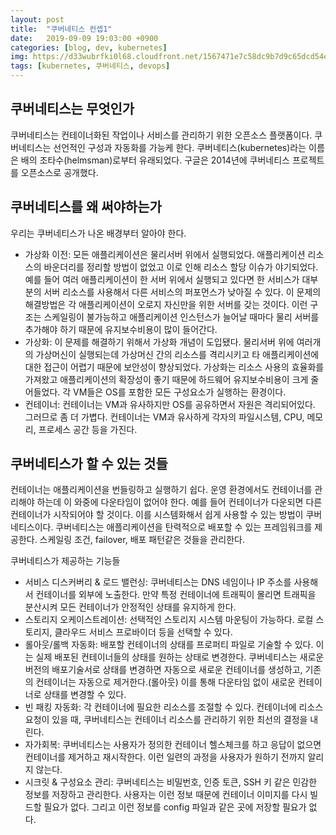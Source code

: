 ```yaml
---
layout: post
title:  "쿠버네티스 컨셉1"
date:   2019-09-09 19:03:00 +0900
categories: [blog, dev, kubernetes]
img: https://d33wubrfki0l68.cloudfront.net/1567471e7c58dc9b7d9c65dcd54e60cbf5870daa/da576/_common-resources/images/flower.png
tags: [kubernetes, 쿠버네티스, devops]
---
```


## 쿠버네티스는 무엇인가

쿠버네티스는 컨테이너화된 작업이나 서비스를 관리하기 위한 오픈소스 플랫폼이다. 쿠버네티스는 선언적인 구성과 자동화를 가능케 한다. 쿠버네티스(kubernetes)라는 이름은 배의 조타수(helmsman)로부터 유래되었다. 구글은 2014년에 쿠버네티스 프로젝트를 오픈소스로 공개했다.

## 쿠버네티스를 왜 써야하는가

우리는 쿠버네티스가 나온 배경부터 알아야 한다.

* 가상화 이전: 모든 애플리케이션은 물리서버 위에서 실행되었다. 애플리케이션 리소스의 바운더리를 정리할 방법이 없었고 이로 인해 리소스 할당 이슈가 야기되었다. 예를 들어 여러 애플리케이션이 한 서버 위에서 실행되고 있다면 한 서비스가 대부분의 서버 리소스를 사용해서 다른 서비스의 퍼포먼스가 낮아질 수 있다. 이 문제의 해결방법은 각 애플리케이션이 오로지 자신만을 위한 서버를 갖는 것이다. 이런 구조는 스케일링이 불가능하고 애플리케이션 인스턴스가 늘어날 때마다 물리 서버를 추가해야 하기 때문에 유지보수비용이 많이 들어간다.
* 가상화: 이 문제를 해결하기 위해서 가상화 개념이 도입됐다. 물리서버 위에 여러개의 가상머신이 실행되는데 가상머신 간의 리소스를 격리시키고 타 애플리케이션에 대한 접근이 어렵기 때문에 보안성이 향상되었다.  가상화는 리소스 사용의 효율화를 가져왔고 애플리케이션의 확장성이 좋기 때문에 하드웨어 유지보수비용이 크게 줄어들었다. 각 VM들은 OS를 포함한 모든 구성요소가 실행하는 환경이다.
* 컨테이너: 컨테이너는 VM과 유사하지만 OS를 공유하면서 자원은 격리되어있다. 그러므로 좀 더 가볍다. 컨테이너는 VM과 유사하게 각자의 파일시스템, CPU, 메모리, 프로세스 공간 등을 가진다. 

## 쿠버네티스가 할 수 있는 것들

컨테이너는 애플리케이션을 번들링하고 실행하기 쉽다. 운영 환경에서도 컨테이너를 관리해야 하는데 이 와중에 다운타임이 없어야 한다. 예를 들어 컨테이너가 다운되면 다른 컨테이너가 시작되어야 할 것이다. 이를 시스템화해서 쉽게 사용할 수 있는 방법이 쿠버네티스이다. 쿠버네티스는 애플리케이션을 탄력적으로 배포할 수 있는 프레임워크를 제공한다. 스케일링 조건, failover, 배포 패턴같은 것들을 관리한다. 

쿠버네티스가 제공하는 기능들

* 서비스 디스커버리 & 로드 밸런싱: 쿠버네티스는 DNS 네임이나 IP 주소를 사용해서 컨테이너를 외부에 노출한다. 만약 특정 컨테이너에 트래픽이 몰리면 트래픽을 분산시켜 모든 컨테이너가 안정적인 상태를 유지하게 한다.
* 스토리지 오케이스트레이션: 선택적인 스토리지 시스템 마운팅이 가능하다. 로컬 스토리지, 클라우드 서비스 프로바이더 등을 선택할 수 있다.
* 롤아웃/롤백 자동화: 배포할 컨테이너의 상태를 프로퍼티 파일로 기술할 수 있다. 이는 실제 배포된 컨테이너들의 상태를 원하는 상태로 변경한다. 쿠버네티스는 새로운 버전의 배포기술서로 상태를 변경하면 자동으로 새로운 컨테이너를 생성하고, 기존의 컨테이너는 자동으로 제거한다.(롤아웃) 이를 통해 다운타임 없이 새로운 컨테이너로 상태를 변경할 수 있다.
* 빈 패킹 자동화: 각 컨테이너에 필요한 리소스를 조절할 수 있다. 컨테이너에 리소스 요청이 있을 때, 쿠버네티스는 컨테이너 리소스를 관리하기 위한 최선의 결정을 내린다.
* 자가회복: 쿠버네티스는 사용자가 정의한 컨테이너 헬스체크를 하고 응답이 없으면 컨테이너를 제거하고 재시작한다. 이런 일련의 과정을 사용자가 원하기 전까지 알리지 않는다.
* 시크릿 & 구성요소 관리: 쿠버네티스는 비밀번호, 인증 토큰, SSH 키 같은 민감한 정보를 저장하고 관리한다. 사용자는 이런 정보 때문에 컨테이너 이미지를 다시 빌드할 필요가 없다. 그리고 이런 정보를 config 파일과 같은 곳에 저장할 필요가 없다. 